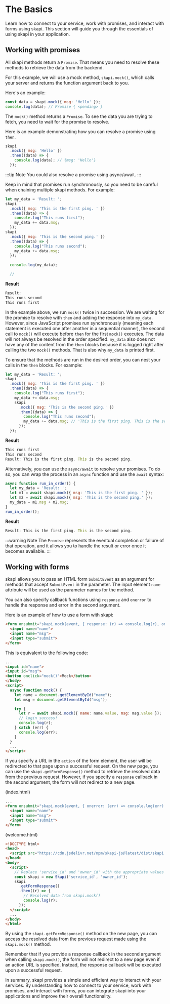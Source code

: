 # The Basics

Learn how to connect to your service, work with promises, and interact with forms using skapi. This section will guide you through the essentials of using skapi in your application.

## Working with promises

All skapi methods return a `Promise`. That means you need to resolve these methods to retrieve the data from the backend.

For this example, we will use a mock method, `skapi.mock()`, which calls your server and returns the function argument back to you.

Here's an example:

```javascript
const data = skapi.mock({ msg: 'Hello' });
console.log(data); // Promise { <pending> }
```

The `mock()` method returns a `Promise`. To see the data you are trying to fetch, you need to wait for the promise to resolve.

Here is an example demonstrating how you can resolve a promise using `then`.

```javascript
skapi
  .mock({ msg: 'Hello' })
  .then((data) => {
    console.log(data); // {msg: 'Hello'}
  });
```

:::tip Note
You could also resolve a promise using async/await.
:::

Keep in mind that promises run synchronously, so you need to be careful when chaining multiple skapi methods. For example:

```javascript
let my_data = 'Result: ';
skapi
  .mock({ msg: 'This is the first ping. ' })
  .then((data) => {
    console.log("This runs first");
    my_data += data.msg;
  });
skapi
  .mock({ msg: 'This is the second ping.' })
  .then((data) => {
    console.log("This runs second");
    my_data += data.msg;
  });
  
  console.log(my_data);

  // 
```
**Result**
```js
Result:
This runs second
This runs first
```


In the example above, we run `mock()` twice in succession. We are waiting for the promise to resolve with `then` and adding the response into `my_data`. However, since JavaScript promises run synchronously (meaning each statement is executed one after another in a sequential manner), the second call to `mock()` will execute before `then` for the first `mock()` executes. The data will not always be resolved in the order specified. `my_data` also does not have any of the content from the `then` blocks because it is logged right after calling the two `mock()` methods. That is also why `my_data` is printed first.

To ensure that the methods are run in the desired order, you can nest your calls in the `then` blocks. For example:

```javascript
let my_data = 'Result: ';
skapi
  .mock({ msg: 'This is the first ping. ' })
  .then((data) => {
    console.log("This runs first");
    my_data += data.msg;
    skapi
      .mock({ msg: 'This is the second ping.' })
      .then((data) => {
        console.log("This runs second");
        my_data += data.msg; // 'This is the first ping. This is the second ping.'
      });
  });
```
**Result**
```js
This runs first
This runs second
Result: This is the first ping. This is the second ping.
```

Alternatively, you can use the `async/await` to resolve your promises. To do so, you can wrap the process in an `async` function and use the `await` syntax:

```javascript
async function run_in_order() {
  let my_data = 'Result: ';
  let m1 = await skapi.mock({ msg: 'This is the first ping. ' });
  let m2 = await skapi.mock({ msg: 'This is the second ping.' });
  my_data = m1.msg + m2.msg;
}
run_in_order();
```
**Result**
```js
Result: This is the first ping. This is the second ping.
```

:::warning Note
 The `Promise` represents the eventual completion or failure of that operation, and it allows you to handle the result or error once it becomes available.
 :::

## Working with forms

skapi allows you to pass an HTML form `SubmitEvent` as an argument for methods that accept `SubmitEvent` in the parameter. The input element `name` attribute will be used as the parameter names for the method. 

You can also specify callback functions using `response` and `onerror` to handle the response and error in the second argument.

Here is an example of how to use a form with skapi:

```html
<form onsubmit="skapi.mock(event, { response: (r) => console.log(r), onerror: (err) => console.log(err) })">
  <input name="name">
  <input name="msg">
  <input type="submit">
</form>
```

This is equivalent to the following code:

```html
...
<input id="name">
<input id="msg">
<button onclick="mock()">Mock</button>
</body>
<script>
  async function mock() {
    let name = document.getElementById("name");
    let msg = document.getElementById("msg");

    try {
      let r = await skapi.mock({ name: name.value, msg: msg.value });
      // login success!
      console.log(r);
    } catch (err) {
      console.log(err);
    }
  }
  ...
</script>
```

If you specify a URL in the `action` of the form element, the user will be redirected to that page upon a successful request. On the new page, you can use the `skapi.getFormResponse()` method to retrieve the resolved data from the previous request. However, if you specify a `response` callback in the second argument, the form will not redirect to a new page.

(index.html)
```html
...
<form onsubmit="skapi.mock(event, { onerror: (err) => console.log(err) })" action="welcome.html">
  <input name="name">
  <input name="msg">
  <input type="submit">
</form>
```

(welcome.html)
```html
<!DOCTYPE html>
<head>
  <script src="https://cdn.jsdelivr.net/npm/skapi-js@latest/dist/skapi.js"></script>
</head>
<body>
  <script>
    // Replace 'service_id' and 'owner_id' with the appropriate values from your skapi dashboard.
    const skapi = new Skapi('service_id', 'owner_id');
    skapi
      .getFormResponse()
      .then((r) => {
        // Resolved data from skapi.mock()
        console.log(r);
      });
  </script>
  ...
</body>
</html>
```

By using the `skapi.getFormResponse()` method on the new page, you can access the resolved data from the previous request made using the `skapi.mock()` method.

Remember that if you provide a response callback in the second argument when calling `skapi.mock()`, the form will not redirect to a new page even if an action URL is specified. Instead, the response callback will be executed upon a successful request.

In summary, skapi provides a simple and efficient way to interact with your services. By understanding how to connect to your service, work with promises, and interact with forms, you can integrate skapi into your applications and improve their overall functionality.
